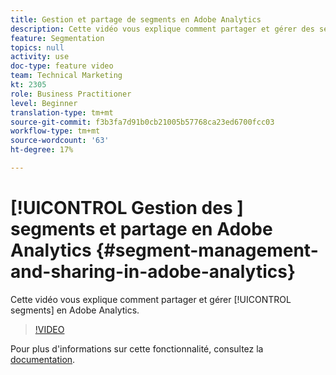 ```yaml
---
title: Gestion et partage de segments en Adobe Analytics
description: Cette vidéo vous explique comment partager et gérer des segments en Adobe Analytics.
feature: Segmentation
topics: null
activity: use
doc-type: feature video
team: Technical Marketing
kt: 2305
role: Business Practitioner
level: Beginner
translation-type: tm+mt
source-git-commit: f3b3fa7d91b0cb21005b57768ca23ed6700fcc03
workflow-type: tm+mt
source-wordcount: '63'
ht-degree: 17%

---
```



# [!UICONTROL Gestion des ] segments et partage en Adobe Analytics  {#segment-management-and-sharing-in-adobe-analytics}

Cette vidéo vous explique comment partager et gérer [!UICONTROL segments] en Adobe Analytics.

>[!VIDEO](https://video.tv.adobe.com/v/25402/?quality=12)

Pour plus d&#39;informations sur cette fonctionnalité, consultez la [documentation](https://marketing.adobe.com/resources/help/fr_FR/analytics/segment/seg_manage.html).
